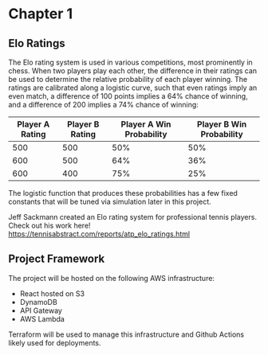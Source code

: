 # Chapter 1

## Elo Ratings
The Elo rating system is used in various competitions, most prominently in chess. When two players play each other, the difference in their ratings can be used to determine the relative probability of each player winning. The ratings are calibrated along a logistic curve, such that even ratings imply an even match, a difference of 100 points implies a 64% chance of winning, and a difference of 200 implies a 74% chance of winning:

| Player A Rating      | Player B Rating | Player A Win Probability| Player B Win Probability
| ----------- | ----------- | ----------- |  ----------- | 
| 500      | 500       | 50%       |  50%       |
| 600   | 500        | 64%       | 36%       |
| 600   | 400        | 75%       | 25%       |

The logistic function that produces these probabilities has a few fixed constants that will be tuned via simulation later in this project.

Jeff Sackmann created an Elo rating system for professional tennis players. Check out his work here! https://tennisabstract.com/reports/atp_elo_ratings.html

## Project Framework
The project will be hosted on the following AWS infrastructure:
- React hosted on S3
- DynamoDB
- API Gateway
- AWS Lambda

Terraform will be used to manage this infrastructure and Github Actions likely used for deployments.